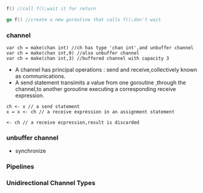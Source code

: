 
```go
f() //call f();wait it for return

go f() //create a new goroutine that calls f();don't wait

```

### channel
```
var ch = make(chan int) //ch has type 'chan int',and unbuffer channel
var ch = make(chan int,0) //also unbuffer channel
var ch = make(chan int,3) //buffered channel with capacity 3

```

- A channel has principal operations : send and receive,collectively known as communications.
- A send statement transimits a value from one goroutine ,through the channel,to another goroutine executing a corresponding receive expression.

```
ch <- x // a send statement
x = x <- ch // a receive expression in an assignment statement

<- ch // a receive ecpression,result is discarded
``` 

### unbuffer channel 
- synchronize

### Pipelines

### Unidirectional Channel Types